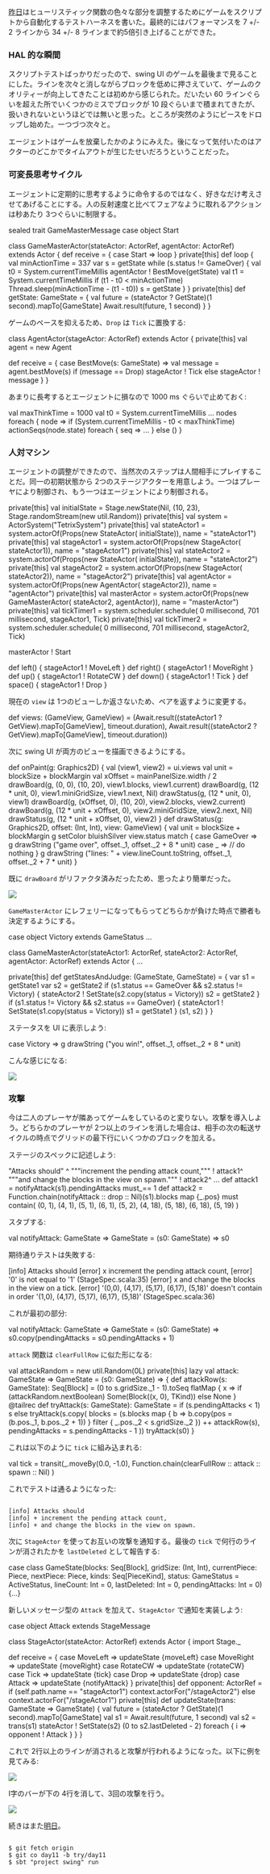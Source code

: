   [day10]: http://eed3si9n.com/ja/tetrix-in-scala-day10

[昨日][day10]はヒューリスティック関数の色々な部分を調整するためにゲームをスクリプトから自動化するテストハーネスを書いた。最終的にはパフォーマンスを 7 +/- 2 ラインから 34 +/- 8 ラインまで約5倍引き上げることができた。

### HAL 的な瞬間

スクリプトテストばっかりだったので、swing UI のゲームを最後まで見ることにした。ラインを次々と消しながらブロックを低めに押さえていて、ゲームのクオリティーが向上してきたことは初めから感じられた。だいたい 60 ラインぐらいを超えた所でいくつかのミスでブロックが 10 段ぐらいまで積まれてきたが、扱いきれないというほどでは無いと思った。ところが突然のようにピースをドロップし始めた。一つづつ次々と。

エージェントはゲームを放棄したかのようにみえた。後になって気付いたのはアクターのどこかでタイムアウトが生じたせいだろうということだった。

### 可変長思考サイクル

エージェントに定期的に思考するように命令するのではなく、好きなだけ考えさせてあげることにする。人の反射速度と比べてフェアなように取れるアクションは秒あたり 3つぐらいに制限する。

<scala>
sealed trait GameMasterMessage
case object Start

class GameMasterActor(stateActor: ActorRef, agentActor: ActorRef) extends Actor {
  def receive = {
    case Start => loop 
  }
  private[this] def loop {
    val minActionTime = 337
    var s = getState
    while (s.status != GameOver) {
      val t0 = System.currentTimeMillis
      agentActor ! BestMove(getState)
      val t1 = System.currentTimeMillis
      if (t1 - t0 < minActionTime) Thread.sleep(minActionTime - (t1 - t0))
      s = getState
    }
  }
  private[this] def getState: GameState = {
    val future = (stateActor ? GetState)(1 second).mapTo[GameState]
    Await.result(future, 1 second)
  } 
}
</scala>

ゲームのペースを抑えるため、`Drop` は `Tick` に置換する:

<scala>
class AgentActor(stageActor: ActorRef) extends Actor {
  private[this] val agent = new Agent

  def receive = {
    case BestMove(s: GameState) =>
      val message = agent.bestMove(s)
      if (message == Drop) stageActor ! Tick
      else stageActor ! message
  }
}
</scala>

あまりに長考するとエージェントに損なので 1000 ms ぐらいで止めておく:

<scala>
  val maxThinkTime = 1000
  val t0 = System.currentTimeMillis
  ...
  nodes foreach { node =>
    if (System.currentTimeMillis - t0 < maxThinkTime)
      actionSeqs(node.state) foreach { seq =>
        ...
      }
    else ()
  }
</scala>

### 人対マシン

エージェントの調整ができたので、当然次のステップは人間相手にプレイすることだ。同一の初期状態から 2つのステージアクターを用意しよう。一つはプレーヤにより制御され、もう一つはエージェントにより制御される。

<scala>
  private[this] val initialState = Stage.newState(Nil,
    (10, 23), Stage.randomStream(new util.Random))
  private[this] val system = ActorSystem("TetrixSystem")
  private[this] val stateActor1 = system.actorOf(Props(new StateActor(
    initialState)), name = "stateActor1")
  private[this] val stageActor1 = system.actorOf(Props(new StageActor(
    stateActor1)), name = "stageActor1")
  private[this] val stateActor2 = system.actorOf(Props(new StateActor(
    initialState)), name = "stateActor2")
  private[this] val stageActor2 = system.actorOf(Props(new StageActor(
    stateActor2)), name = "stageActor2")
  private[this] val agentActor = system.actorOf(Props(new AgentActor(
    stageActor2)), name = "agentActor")
  private[this] val masterActor = system.actorOf(Props(new GameMasterActor(
    stateActor2, agentActor)), name = "masterActor")
  private[this] val tickTimer1 = system.scheduler.schedule(
    0 millisecond, 701 millisecond, stageActor1, Tick)
  private[this] val tickTimer2 = system.scheduler.schedule(
    0 millisecond, 701 millisecond, stageActor2, Tick)
  
  masterActor ! Start

  def left()  { stageActor1 ! MoveLeft }
  def right() { stageActor1 ! MoveRight }
  def up()    { stageActor1 ! RotateCW }
  def down()  { stageActor1 ! Tick }
  def space() { stageActor1 ! Drop }
</scala>

現在の `view` は 1つのビューしか返さないため、ペアを返すように変更する。

<scala>
  def views: (GameView, GameView) =
    (Await.result((stateActor1 ? GetView).mapTo[GameView], timeout.duration),
    Await.result((stateActor2 ? GetView).mapTo[GameView], timeout.duration))
</scala>

次に swing UI が両方のビューを描画できるようにする。

<scala>
  def onPaint(g: Graphics2D) {
    val (view1, view2) = ui.views
    val unit = blockSize + blockMargin
    val xOffset = mainPanelSize.width / 2
    drawBoard(g, (0, 0), (10, 20), view1.blocks, view1.current)
    drawBoard(g, (12 * unit, 0), view1.miniGridSize, view1.next, Nil)
    drawStatus(g, (12 * unit, 0), view1)
    drawBoard(g, (xOffset, 0), (10, 20), view2.blocks, view2.current)
    drawBoard(g, (12 * unit + xOffset, 0), view2.miniGridSize, view2.next, Nil)
    drawStatus(g, (12 * unit + xOffset, 0), view2)
  }
  def drawStatus(g: Graphics2D, offset: (Int, Int), view: GameView) {
    val unit = blockSize + blockMargin
    g setColor bluishSilver
    view.status match {
      case GameOver =>
        g drawString ("game over", offset._1, offset._2 + 8 * unit)
      case _ => // do nothing
    }
    g drawString ("lines: " + view.lineCount.toString, offset._1, offset._2 + 7 * unit)
  }
</scala>

既に `drawBoard` がリファクタ済みだったため、思ったより簡単だった。


<img src="/images/tetrix-in-scala-day11.png"/>

`GameMasterActor` にレフェリーになってもらってどちらかが負けた時点で勝者も決定するようにする。

<scala>
case object Victory extends GameStatus
...

class GameMasterActor(stateActor1: ActorRef, stateActor2: ActorRef,
    agentActor: ActorRef) extends Actor {
  ...

  private[this] def getStatesAndJudge: (GameState, GameState) = {
    var s1 = getState1
    var s2 = getState2
    if (s1.status == GameOver && s2.status != Victory) {
      stateActor2 ! SetState(s2.copy(status = Victory))
      s2 = getState2
    }
    if (s1.status != Victory && s2.status == GameOver) {
      stateActor1 ! SetState(s1.copy(status = Victory))
      s1 = getState1
    }
    (s1, s2)
  }
}
</scala>

ステータスを UI に表示しよう:

<scala>
      case Victory =>
        g drawString ("you win!", offset._1, offset._2 + 8 * unit)
</scala>

こんな感じになる:

<img src="/images/tetrix-in-scala-day11b.png"/>

### 攻撃

今は二人のプレーヤが隣あってゲームをしているのと変りない。攻撃を導入しよう。どちらかのプレーヤが 2つ以上のラインを消した場合は、相手の次の転送サイクルの時点でグリッドの最下行にいくつかのブロックを加える。

ステージのスペックに記述しよう:

<scala>
  "Attacks should"                                          ^
    """increment the pending attack count,"""               ! attack1^
    """and change the blocks in the view on spawn."""       ! attack2^
...
  def attack1 =
    notifyAttack(s1).pendingAttacks must_== 1
  def attack2 =
    Function.chain(notifyAttack :: drop :: Nil)(s1).blocks map {_.pos} must contain(
      (0, 1), (4, 1), (5, 1), (6, 1), (5, 2),
      (4, 18), (5, 18), (6, 18), (5, 19)
    )
</scala>

スタブする:

<scala>
val notifyAttack: GameState => GameState = (s0: GameState) => s0
</scala>

期待通りテストは失敗する:

<scala>
[info] Attacks should
[error] x increment the pending attack count,
[error]    '0' is not equal to '1' (StageSpec.scala:35)
[error] x and change the blocks in the view on a tick.
[error]    '(0,0), (4,17), (5,17), (6,17), (5,18)' doesn't contain in order '(1,0), (4,17), (5,17), (6,17), (5,18)' (StageSpec.scala:36)
</scala>

これが最初の部分:

<scala>
  val notifyAttack: GameState => GameState = (s0: GameState) =>
    s0.copy(pendingAttacks = s0.pendingAttacks + 1)
</scala>

`attack` 関数は `clearFullRow` に似た形になる:

<scala>
  val attackRandom = new util.Random(0L)
  private[this] lazy val attack: GameState => GameState =
    (s0: GameState) => {
    def attackRow(s: GameState): Seq[Block] =
      (0 to s.gridSize._1 - 1).toSeq flatMap { x =>
        if (attackRandom.nextBoolean) Some(Block((x, 0), TKind))
        else None
      }
    @tailrec def tryAttack(s: GameState): GameState =
      if (s.pendingAttacks < 1) s
      else tryAttack(s.copy(
          blocks = (s.blocks map { b => b.copy(pos = (b.pos._1, b.pos._2 + 1)) } filter {
            _.pos._2 < s.gridSize._2 }) ++ attackRow(s),
          pendingAttacks = s.pendingAttacks - 1
        ))
    tryAttack(s0)
  }
</scala>

これは以下のように `tick` に組み込まれる:

<scala>
  val tick = transit(_.moveBy(0.0, -1.0),
    Function.chain(clearFullRow :: attack :: spawn :: Nil) )
</scala>

これでテストは通るようになった:

<code>
[info] Attacks should
[info] + increment the pending attack count,
[info] + and change the blocks in the view on spawn.
</code>

次に `StageActor` を使ってお互いの攻撃を通知する。最後の `tick` で何行のラインが消されたかを `lastDeleted` として報告する:

<scala>
case class GameState(blocks: Seq[Block], gridSize: (Int, Int),
    currentPiece: Piece, nextPiece: Piece, kinds: Seq[PieceKind],
    status: GameStatus = ActiveStatus,
    lineCount: Int = 0, lastDeleted: Int = 0,
    pendingAttacks: Int = 0) {...}
</scala>

新しいメッセージ型の `Attack` を加えて、`StageActor` で通知を実装しよう:

<scala>
case object Attack extends StageMessage

class StageActor(stateActor: ActorRef) extends Actor {
  import Stage._

  def receive = {
    case MoveLeft  => updateState {moveLeft}
    case MoveRight => updateState {moveRight}
    case RotateCW  => updateState {rotateCW}
    case Tick      => updateState {tick}
    case Drop      => updateState {drop}
    case Attack    => updateState {notifyAttack}
  }
  private[this] def opponent: ActorRef =
    if (self.path.name == "stageActor1") context.actorFor("/stageActor2")
    else context.actorFor("/stageActor1")
  private[this] def updateState(trans: GameState => GameState) {
    val future = (stateActor ? GetState)(1 second).mapTo[GameState]
    val s1 = Await.result(future, 1 second)
    val s2 = trans(s1)
    stateActor ! SetState(s2)
    (0 to s2.lastDeleted - 2) foreach { i =>
      opponent ! Attack
    }
  }
}
</scala>

これで 2行以上のラインが消されると攻撃が行われるようになった。以下に例を見てみる:

<img src="/images/tetrix-in-scala-day11c.png"/>

I字のバーが下の 4行を消して、3回の攻撃を行う。

<img src="/images/tetrix-in-scala-day11d.png"/>

続きはまた[明日](http://eed3si9n.com/ja/tetrix-in-scala-day12)。

<code>
$ git fetch origin
$ git co day11 -b try/day11
$ sbt "project swing" run
</code>
